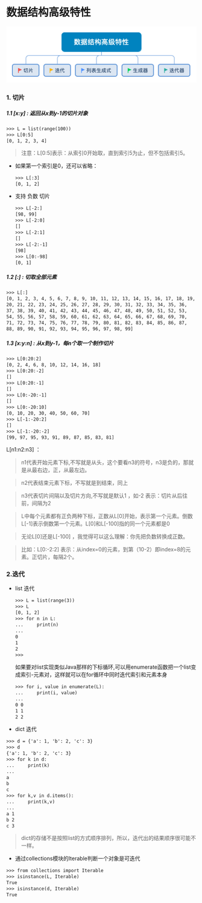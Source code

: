 # 数据结构高级特性

![avatar](数据结构高级特性.png)

### 1. 切片

##### 1.1 [x:y] :  返回从x到y-1的切片对象

```
>>> L = list(range(100))
>>> L[0:5]
[0, 1, 2, 3, 4]
```
> 注意：L[0:5]表示：从索引0开始取，直到索引5为止，但不包括索引5。

- 如果第一个索引是0，还可以省略：
    ```
    >>> L[:3]
    [0, 1, 2]
    ```
- 支持 负数 切片
    ```
    >>> L[-2:]
    [98, 99]
    >>> L[-2:0]
    []
    >>> L[-2:1]
    []
    >>> L[-2:-1]
    [98]
    >>> L[0:-98]
    [0, 1]
    ```

##### 1.2 [:] : 切取全部元素
```
>>> L[:]
[0, 1, 2, 3, 4, 5, 6, 7, 8, 9, 10, 11, 12, 13, 14, 15, 16, 17, 18, 19, 20, 21, 22, 23, 24, 25, 26, 27, 28, 29, 30, 31, 32, 33, 34, 35, 36, 37, 38, 39, 40, 41, 42, 43, 44, 45, 46, 47, 48, 49, 50, 51, 52, 53, 54, 55, 56, 57, 58, 59, 60, 61, 62, 63, 64, 65, 66, 67, 68, 69, 70, 71, 72, 73, 74, 75, 76, 77, 78, 79, 80, 81, 82, 83, 84, 85, 86, 87, 88, 89, 90, 91, 92, 93, 94, 95, 96, 97, 98, 99]
```

##### 1.3 [x:y:n] : 从x到y-1，每n个取一个制作切片
```
>>> L[0:20:2]
[0, 2, 4, 6, 8, 10, 12, 14, 16, 18]
>>> L[0:20:-2]
[]
>>> L[0:20:-1]
[]
>>> L[0:-20:-1]
[]
>>> L[0:-20:10]
[0, 10, 20, 30, 40, 50, 60, 70]
>>> L[-1:-20:2]
[]
>>> L[-1:-20:-2]
[99, 97, 95, 93, 91, 89, 87, 85, 83, 81]
```
L[n1:n2:n3] ：

>n1代表开始元素下标,不写就是从头，这个要看n3的符号，n3是负的，那就是从最右边，正，从最左边。

>n2代表结束元素下标，不写就是到结束，同上

>n3代表切片间隔以及切片方向,不写就是默认1 ，如-2 表示：切片从后往前，间隔为2

>L中每个元素都有正负两种下标，正数从L[0]开始，表示第一个元素。倒数L[-1]表示倒数第一个元素。L[0]和L[-100]指的同一个元素都是0

>无论L[0]还是L[-100] ，我觉得可以这么理解：你先把负数转换成正数。

>比如：L[0:-2:2]  表示：从index=0的元素，到第（10-2）即index=8的元素。正切片，每隔2个。

### 2.迭代

- list 迭代
    ```
    >>> L = list(range(3))
    >>> L
    [0, 1, 2]
    >>> for n in L:
    ...     print(n)
    ... 
    0
    1
    2
    >>> 
    ```
    如果要对list实现类似Java那样的下标循环,可以用enumerate函数把一个list变成索引-元素对，这样就可以在for循环中同时迭代索引和元素本身
    ```
    >>> for i, value in enumerate(L):
    ...     print(i, value)
    ... 
    0 0
    1 1
    2 2
    ```


- dict 迭代

```
>>> d = {'a': 1, 'b': 2, 'c': 3}
>>> d
{'a': 1, 'b': 2, 'c': 3}
>>> for k in d:
...     print(k)
... 
a
b
c
>>> for k,v in d.items():
...     print(k,v)
... 
a 1
b 2
c 3
```
> dict的存储不是按照list的方式顺序排列，所以，迭代出的结果顺序很可能不一样。

- 通过collections模块的Iterable判断一个对象是可迭代

```
>>> from collections import Iterable
>>> isinstance(L, Iterable)
True
>>> isinstance(d, Iterable)
True
```
